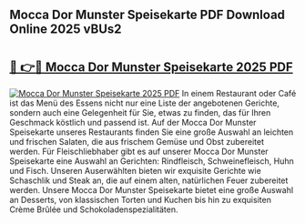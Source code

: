 ## Mocca Dor Munster Speisekarte PDF Download Online 2025 vBUs2

# <h2><a href="http://gcav3h.nevu.top/?p=Mocca+Dor+Munster+Speisekarte">🔗 👉🔴 Mocca Dor Munster Speisekarte 2025 PDF</a></h2>

[![Mocca Dor Munster Speisekarte 2025 PDF](https://i.imgur.com/dBaPXMq.png)](http://gcav3h.nevu.top/?p=Mocca+Dor+Munster+Speisekarte)
In einem Restaurant oder Café ist das Menü des Essens nicht nur eine Liste der angebotenen Gerichte, sondern auch eine Gelegenheit für Sie, etwas zu finden, das für Ihren Geschmack köstlich und passend ist. Auf der Mocca Dor Munster Speisekarte unseres Restaurants finden Sie eine große Auswahl an leichten und frischen Salaten, die aus frischem Gemüse und Obst zubereitet werden. Für Fleischliebhaber gibt es auf unserer Mocca Dor Munster Speisekarte eine Auswahl an Gerichten: Rindfleisch, Schweinefleisch, Huhn und Fisch. Unseren Auserwählten bieten wir exquisite Gerichte wie Schaschlik und Steak an, die auf einem alten, natürlichen Feuer zubereitet werden. Unsere Mocca Dor Munster Speisekarte bietet eine große Auswahl an Desserts, von klassischen Torten und Kuchen bis hin zu exquisiten Crème Brûlée und Schokoladenspezialitäten.
